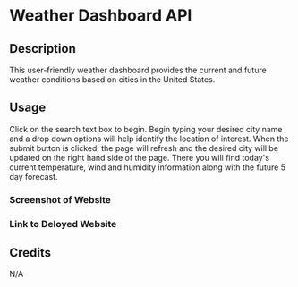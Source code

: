 # Weather Dashboard API

## Description
This user-friendly weather dashboard provides the current and future weather conditions based on cities in the United States.

## Usage
Click on the search text box to begin. Begin typing your desired city name and a drop down options will help identify the location of interest. When the submit button is clicked, the page will refresh and the desired city will be updated on the right hand side of the page. There you will find today's current temperature, wind and humidity information along with the future 5 day forecast.

### Screenshot of Website

### Link to Deloyed Website

## Credits
N/A